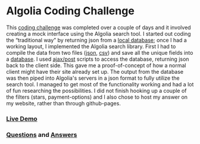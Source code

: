 # Algolia Coding Challenge
This [coding challenge](https://github.com/algolia/solutions-hiring-assignment) was completed over a couple of days and it involved creating a mock interface using the Algolia search tool. I started out coding the “traditional way” by returning json from a [local database](https://github.com/mathew-fleisch/algolia-coding-challenge/blob/master/scripts/db.sql); once I had a working layout, I implemented the Algolia search library. First I had to compile the data from two files ([json](https://github.com/mathew-fleisch/algolia-coding-challenge/blob/master/scripts/import_json.php), [csv](https://github.com/mathew-fleisch/algolia-coding-challenge/blob/master/scripts/import_csv.php)) and save all the unique fields into a [database](https://github.com/mathew-fleisch/algolia-coding-challenge/blob/master/scripts/db.sql). I used [ajax/post](https://github.com/mathew-fleisch/algolia-coding-challenge/blob/master/inc/actions.php) scripts to access the database, returning json back to the client side. This gave me a proof-of-concept of how a normal client might have their site already set up. The output from the database was then piped into Algolia's servers in a json format to fully utilize the search tool. I managed to get most of the functionality working and had a lot of fun researching the possibilities. I did not finish hooking up a couple of the filters (stars, payment-options) and I also chose to host my answer on my website, rather than through github-pages.


### [Live Demo](http://mathewfleisch.com/algolia/MathewFleisch/index.html)
### [Questions](https://raw.githubusercontent.com/algolia/solutions-hiring-assignment/master/customer-questions.md) and [Answers](https://raw.githubusercontent.com/mathew-fleisch/algolia-coding-challenge/master/qa.txt)
